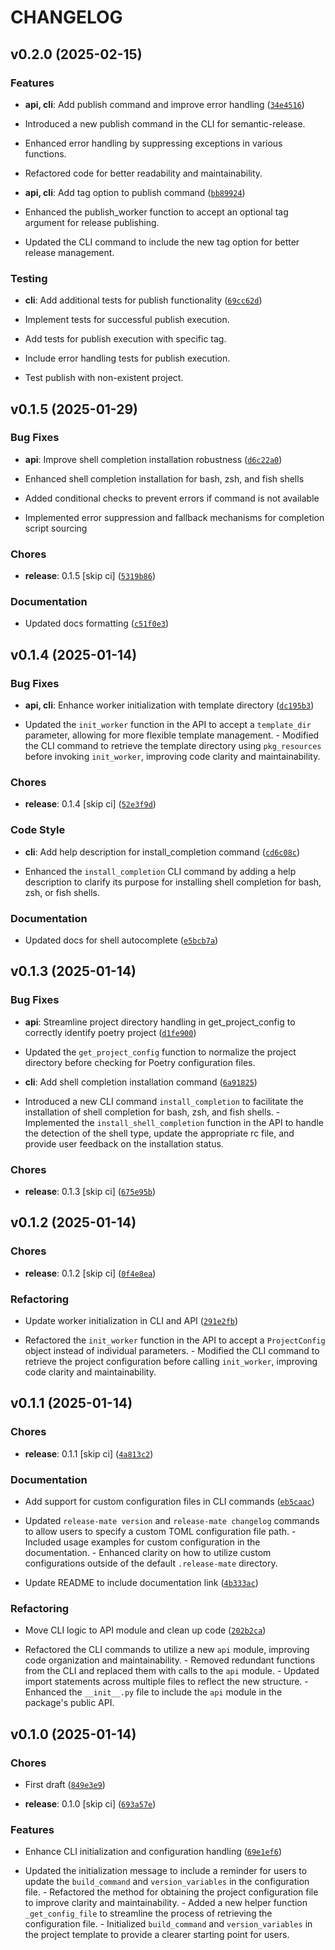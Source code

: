 # CHANGELOG


## v0.2.0 (2025-02-15)

### Features

- **api, cli**: Add publish command and improve error handling
  ([`34e4516`](https://github.com/leninkhaidem/release-mate/commit/34e4516be8970f8efb338c5ba91bf963c83b6f75))

- Introduced a new publish command in the CLI for semantic-release.

- Enhanced error handling by suppressing exceptions in various functions.

- Refactored code for better readability and maintainability.

- **api, cli**: Add tag option to publish command
  ([`bb89924`](https://github.com/leninkhaidem/release-mate/commit/bb89924af2f9ea83c2ffd1cb523adbe9f0ad016e))

- Enhanced the publish_worker function to accept an optional tag argument for release publishing.

- Updated the CLI command to include the new tag option for better release management.

### Testing

- **cli**: Add additional tests for publish functionality
  ([`69cc62d`](https://github.com/leninkhaidem/release-mate/commit/69cc62dd8ded7261a99e37ed6901990785083417))

- Implement tests for successful publish execution.

- Add tests for publish execution with specific tag.

- Include error handling tests for publish execution.

- Test publish with non-existent project.


## v0.1.5 (2025-01-29)

### Bug Fixes

- **api**: Improve shell completion installation robustness
  ([`d6c22a0`](https://github.com/leninkhaidem/release-mate/commit/d6c22a0a7494e6b9de7dc6fc9a167db0c5bdeb08))

- Enhanced shell completion installation for bash, zsh, and fish shells

- Added conditional checks to prevent errors if command is not available

- Implemented error suppression and fallback mechanisms for completion script sourcing

### Chores

- **release**: 0.1.5 [skip ci]
  ([`5319b86`](https://github.com/leninkhaidem/release-mate/commit/5319b86f03f61fb7464adf1e449036efba97cd9a))

### Documentation

- Updated docs formatting
  ([`c51f0e3`](https://github.com/leninkhaidem/release-mate/commit/c51f0e352d48729dc30652b58954110eb0d3ea7f))


## v0.1.4 (2025-01-14)

### Bug Fixes

- **api, cli**: Enhance worker initialization with template directory
  ([`dc195b3`](https://github.com/leninkhaidem/release-mate/commit/dc195b32d78cbfd47a159fcdd36f3f010c8ac463))

- Updated the `init_worker` function in the API to accept a `template_dir` parameter, allowing for
  more flexible template management. - Modified the CLI command to retrieve the template directory
  using `pkg_resources` before invoking `init_worker`, improving code clarity and maintainability.

### Chores

- **release**: 0.1.4 [skip ci]
  ([`52e3f9d`](https://github.com/leninkhaidem/release-mate/commit/52e3f9d52bf70ad39dbca4f8ba5b786824d963a3))

### Code Style

- **cli**: Add help description for install_completion command
  ([`cd6c08c`](https://github.com/leninkhaidem/release-mate/commit/cd6c08c1c19c02cb81b30c5914d85479b2be6cbb))

- Enhanced the `install_completion` CLI command by adding a help description to clarify its purpose
  for installing shell completion for bash, zsh, or fish shells.

### Documentation

- Updated docs for shell autocomplete
  ([`e5bcb7a`](https://github.com/leninkhaidem/release-mate/commit/e5bcb7a609bd97b1e153eb51d43de6db0de29f72))


## v0.1.3 (2025-01-14)

### Bug Fixes

- **api**: Streamline project directory handling in get_project_config to correctly identify poetry
  project
  ([`d1fe900`](https://github.com/leninkhaidem/release-mate/commit/d1fe900194c153a164022e7e46851cbc903f8ae9))

- Updated the `get_project_config` function to normalize the project directory before checking for
  Poetry configuration files.

- **cli**: Add shell completion installation command
  ([`6a91825`](https://github.com/leninkhaidem/release-mate/commit/6a91825cdeae041db7de903eb83b37162a7d7f2f))

- Introduced a new CLI command `install_completion` to facilitate the installation of shell
  completion for bash, zsh, and fish shells. - Implemented the `install_shell_completion` function
  in the API to handle the detection of the shell type, update the appropriate rc file, and provide
  user feedback on the installation status.

### Chores

- **release**: 0.1.3 [skip ci]
  ([`675e95b`](https://github.com/leninkhaidem/release-mate/commit/675e95b6008099c56bd04dd7d9a15cb440edcda8))


## v0.1.2 (2025-01-14)

### Chores

- **release**: 0.1.2 [skip ci]
  ([`0f4e8ea`](https://github.com/leninkhaidem/release-mate/commit/0f4e8ea4012ec9f9ae1e9828ebcaaaa1b284db27))

### Refactoring

- Update worker initialization in CLI and API
  ([`291e2fb`](https://github.com/leninkhaidem/release-mate/commit/291e2fb8f6cc7f7812157ddf0a23a4a7c3a47fae))

- Refactored the `init_worker` function in the API to accept a `ProjectConfig` object instead of
  individual parameters. - Modified the CLI command to retrieve the project configuration before
  calling `init_worker`, improving code clarity and maintainability.


## v0.1.1 (2025-01-14)

### Chores

- **release**: 0.1.1 [skip ci]
  ([`4a813c2`](https://github.com/leninkhaidem/release-mate/commit/4a813c26bf912bc4a8e4f6238a708684fb3039e5))

### Documentation

- Add support for custom configuration files in CLI commands
  ([`eb5caac`](https://github.com/leninkhaidem/release-mate/commit/eb5caacdd62eb3ed04740f4fdb097d47f0e69b1f))

- Updated `release-mate version` and `release-mate changelog` commands to allow users to specify a
  custom TOML configuration file path. - Included usage examples for custom configuration in the
  documentation. - Enhanced clarity on how to utilize custom configurations outside of the default
  `.release-mate` directory.

- Update README to include documentation link
  ([`4b333ac`](https://github.com/leninkhaidem/release-mate/commit/4b333ac3ec8eefbaa8b4d73d0bec6cc192d656a8))

### Refactoring

- Move CLI logic to API module and clean up code
  ([`202b2ca`](https://github.com/leninkhaidem/release-mate/commit/202b2ca4571d1e404d864bc27efca22a584f7460))

- Refactored the CLI commands to utilize a new `api` module, improving code organization and
  maintainability. - Removed redundant functions from the CLI and replaced them with calls to the
  `api` module. - Updated import statements across multiple files to reflect the new structure. -
  Enhanced the `__init__.py` file to include the `api` module in the package's public API.


## v0.1.0 (2025-01-14)

### Chores

- First draft
  ([`849e3e9`](https://github.com/leninkhaidem/release-mate/commit/849e3e931df7d14c6764508efd829fa21d227b4e))

- **release**: 0.1.0 [skip ci]
  ([`693a57e`](https://github.com/leninkhaidem/release-mate/commit/693a57e7d078c29822ac604a2164da6e132cf713))

### Features

- Enhance CLI initialization and configuration handling
  ([`69e1ef6`](https://github.com/leninkhaidem/release-mate/commit/69e1ef6ea04896f704f4d8929f81fdd127f2708f))

- Updated the initialization message to include a reminder for users to update the `build_command`
  and `version_variables` in the configuration file. - Refactored the method for obtaining the
  project configuration file to improve clarity and maintainability. - Added a new helper function
  `_get_config_file` to streamline the process of retrieving the configuration file. - Initialized
  `build_command` and `version_variables` in the project template to provide a clearer starting
  point for users.

